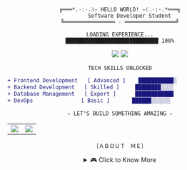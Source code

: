<div align="center">

```
╔═══*.·:·.☽✧ HELLO WORLD! ✧☾.·:·.*═══╗
      Software Developer Student
╚════════════════ ♢ ════════════════╝
```

```
LOADING EXPERIENCE...
█████████████████████████████ 100%
```

<img src="https://github-readme-stats.vercel.app/api?username=yvmeli&show_icons=true&count_private=true&hide_title=true&hide=prs&theme=synthwave&border_color=e100ff&bg_color=000000&ring_color=00ff00&text_color=00ff00&icon_color=e100ff" />

<img src="https://github-readme-stats.vercel.app/api/top-langs/?username=yvmeli&layout=compact&theme=synthwave&hide_title=true&border_color=e100ff&bg_color=000000&text_color=00ff00" />

```
TECH SKILLS UNLOCKED
```

<div align="left">

```diff
+ Frontend Development   [ Advanced ]    ███████████░ 
+ Backend Development   [ Skilled ]     ████████░░░░ 
+ Database Management   [ Expert ]      ████████████ 
+ DevOps               [ Basic ]       ██████░░░░░░ 
```

</div>

```
✧ LET'S BUILD SOMETHING AMAZING ✧
```

<table>
  <tr>
    <td><img src="https://img.shields.io/badge/GitHub-yvmeli-00ff00?style=for-the-badge&logo=github&logoColor=white&labelColor=000000"/></td>
    <td><img src="https://img.shields.io/badge/LinkedIn-yameli-00ff00?style=for-the-badge&logo=linkedin&logoColor=white&labelColor=000000"/></td>
  </tr>
</table>

```
［ＡＢＯＵＴ　ＭＥ］
```

<details>
<summary>🎮 Click to Know More</summary>

```
Passionate developer with a creative approach to problem-solving.
Always learning, always coding, always pushing the boundaries.
Currently exploring new technologies and building cool stuff!
```

</details>

</div>
